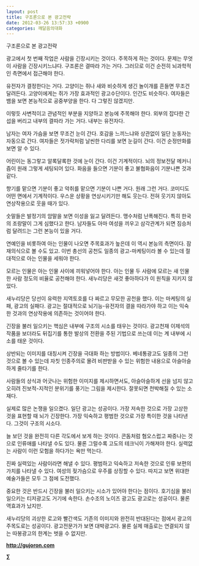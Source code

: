 ```yaml
---
layout: post
title: 구조론으로 본 광고전략
date: 2012-03-26 13:57:33 +0900
categories: 깨달음의대화
---
```

구조론으로 본 광고전략 

광고에서 첫 번째 작업은 사람을 긴장시키는 것이다. 주목하게 하는 것이다. 문제는 무엇이 사람을 긴장시키느냐다. 구조론은 결따라 가는 거다. 그러므로 이건 순전히 뇌과학적인 측면에서 접근해야 한다. 

유전자가 결정한다는 거다. 고양이는 쥐나 새와 비슷하게 생긴 놀이개를 흔들면 무조건 달려든다. 고양이에게는 쥐가 가장 효과적인 광고수단이다. 인간도 비슷하다. 여자들은 뱀을 보면 본능적으로 공중부양을 한다. 다 그렇진 않겠지만. 

이렇듯 사변적이고 관념적인 부분을 지양하고 본능에 주목해야 한다. 외부의 잡다한 간섭을 버리고 내부의 결따라 가는 거다. 내부는 유전자다. 

남자는 여자 가슴을 보면 무조건 눈이 간다. 호감을 느끼느냐와 상관없이 일단 눈동자는 자동으로 간다. 여자들은 젓가락처럼 날씬한 다리를 보면 눈길이 간다. 이건 순정만화를 보면 알 수 있다. 

어린이는 동그랗고 알록달록한 것에 눈이 간다. 이건 기계적이다. 뇌의 정보전달 메커니즘이 원래 그렇게 세팅되어 있다. 화음을 들으면 기분이 좋고 불협화음이 기분나쁜 것과 같다. 

향기를 맡으면 기분이 좋고 악취를 맡으면 기분이 나쁜 거다. 원래 그런 거다. 코미디도 어떤 면에서 기계적이다. 우스운 상황을 연상시키기만 해도 웃는다. 전혀 웃기지 않아도 연상작용으로 웃을 때가 있다. 

숫말들은 발정기의 암말을 보면 이성을 잃고 달려든다. 맹수처럼 난폭해진다. 특히 한국의 조랑말이 그게 심했다고 한다. 남자들도 아마 여성을 끼우고 삼각관계가 되면 짐승처럼 달려드는 그런 본능이 있을 거다. 

연예인을 비롯하여 아는 인물이 나오면 주목효과가 높은데 이 역시 본능의 측면이다. 잠재의식으로 볼 수도 있고. 이번 총선의 공천도 일종의 광고-마케팅이라 볼 수 있는데 절대적으로 아는 인물을 세워야 한다. 

모르는 인물은 아는 인물 사이에 끼워넣어야 한다. 아는 인물 두 사람에 모르는 새 인물 한 사람 정도의 비율로 공천해야 한다. 새누리당은 새것 좋아하다가 이 원칙을 지키지 않았다. 

새누리당은 당선이 유력한 지역토호를 다 짜르고 무모한 공천을 했다. 이는 마케팅의 실패, 광고의 실패다. 광고는 절대적으로 뇌기능-유전자의 결을 따라가야 하고 이는 익숙한 것과의 연상작용에 의존하는 것이어야 한다. 

긴장을 불러 일으키는 핵심은 내부에 구조의 시소를 태우는 것이다. 광고천재 이제석의 작품을 보더라도 뒤집기를 통한 발상의 전환을 주된 기법으로 쓰는데 이는 계 내부에 시소를 태운 것이다. 

상반되는 이미지를 대칭시켜 긴장을 극대화 하는 방법이다. 베네통광고도 일종의 그런 것으로 볼 수 있는데 자칫 인종주의로 몰려 비판받을 수 있는 위험한 내용으로 아슬아슬하게 줄타기를 한다. 

사람들의 상식과 어긋나는 위험한 이미지를 제시하면서도, 아슬아슬하게 선을 넘지 않고 오히려 진보적-지적인 분위기를 풍기는 그림을 제시한다. 잘못되면 천박해질 수 있는 소재다. 

실제로 많은 논쟁을 일으켰다. 일단 광고는 성공이다. 가장 저속한 것으로 가장 고상한 것을 표현할 때 뇌가 긴장한다. 가장 익숙하고 평범한 것으로 가장 특이한 것을 나타낸다. 그것이 구조의 시소다. 

늘 보던 것을 완전히 다른 각도에서 보게 하는 것이다. 콘돔처럼 혐오스럽고 짜증나는 것으로 인류애를 나타낼 수도 있다. 물론 그럴수록 고도의 테크닉이 가해져야 한다. 실력없는 사람이 이런 모험을 하다가는 욕만 먹는다. 

진짜 실력있는 사람이라면 해낼 수 있다. 평범하고 익숙하고 저속한 것으로 인류 보편의 가치를 나타낼 수 있다. 여성의 젖가슴으로 우주를 상징할 수 있다. 따지고 보면 위대한 예술가들은 모두 그 점에 도전했다. 

중요한 것은 반드시 긴장을 불러 일으키는 시소가 있어야 한다는 점이다. 호기심을 불러 일으키는 티저광고도 거기에 속한다. 손수조의 노이즈 광고도 광고로는 성공이다. 물론 역효과가 났지만. 

새누리당의 괴상한 로고와 빨간색도 기존의 이미지와 완전히 반대된다는 점에서 광고의 주목도로는 성공이다. 광고전문가가 보면 대박광고다. 물론 실제 매출로는 연결되지 않는 따봉광고의 한계는 벗을 수 없지만. 







 <a href="?mid=book_minus&act=dispBoardWrite" target="_self"></a>


  






**http://gujoron.com**  


**∑**